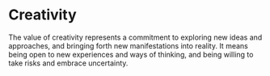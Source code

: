 # Creativity

The value of creativity represents a commitment to exploring new ideas and approaches, and bringing forth new manifestations into reality. It means being open to new experiences and ways of thinking, and being willing to take risks and embrace uncertainty.